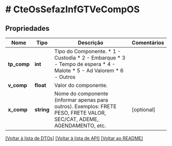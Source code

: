 # # CteOsSefazInfGTVeCompOS

## Propriedades

Nome | Tipo | Descrição | Comentários
------------ | ------------- | ------------- | -------------
**tp_comp** | **int** | Tipo do Componente.  * 1 - Custodia  * 2 - Embarque  * 3 - Tempo de espera  * 4 - Malote  * 5 - Ad Valorem  * 6 - Outros |
**v_comp** | **float** | Valor do componente. |
**x_comp** | **string** | Nome do componente (informar apenas para outros).  Exemplos: FRETE PESO, FRETE VALOR, SEC/CAT, ADEME, AGENDAMENTO, etc. | [optional]

[[Voltar à lista de DTOs]](../../README.md#models) [[Voltar à lista de API]](../../README.md#endpoints) [[Voltar ao README]](../../README.md)
